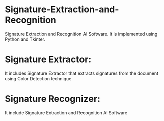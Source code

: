 # Signature-Extraction-and-Recognition
Signature Extraction and Recognition AI Software. It is implemented using Python and Tkinter.
# Signature Extractor:
It includes Signature Extractor that extracts signatures from the document using Color Detection technique
# Signature Recognizer:
It include Signature Extraction and Recognition AI Software
